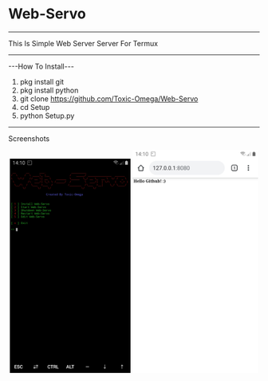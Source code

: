 # Web-Servo
_______________________________________________________________
This Is Simple Web Server Server For Termux
_______________________________________________________________
---How To Install---

1. pkg install git
2. pkg install python
3. git clone https://github.com/Toxic-Omega/Web-Servo
4. cd Setup
5. python Setup.py

_______________________________________________________________
Screenshots
<br>
<p align="center">
<img width="48%" src="https://github.com/Toxic-Omega/Web-Servo/blob/master/Screenshot/Screenshot_20200204-141050_Termux.jpg"/>
<img width="50%" src="https://github.com/Toxic-Omega/Web-Servo/blob/master/Screenshot/Screenshot_20200204-141042_Chrome.jpg"/>
</p>
<br>
